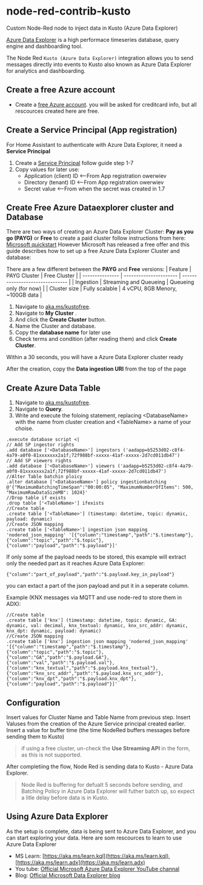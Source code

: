 # node-red-contrib-kusto
Custom Node-Red node to inject data in Kusto (Azure Data Explorer)

[Azure Data Explorer](https://azure.microsoft.com/en-us/services/data-explorer/)  is a high performace timeseries database, query engine and dashboarding tool.

The Node Red `Kusto (Azure Data Explorer)` integration allows you to send messages directly into events to Kusto also known as Azure Data Explorer for analytics and dashboarding.

## Create a free Azure account
* Create a  [free Azure account](https://azure.microsoft.com/). you will be asked for creditcard info, but all rescources created here are free.

## Create a Service Principal (App registration)
For Home Assistant to authenticate with Azure Data Explorer, it need a **Service Principal**
1. Create a [Service Principal](https://docs.microsoft.com/en-us/azure/data-explorer/provision-azure-ad-app) follow guide step 1-7
2. Copy values for later use:
    * Application (client) ID  <--From App registration owerwiev
    * Directory (tenant) ID    <--From App registration owerwiev
    * Secret value             <--From when the secret was created in 1.7

## Create Free Azure Dataexplorer cluster and Database
There are two ways of creating an Azure Data Explorer Cluster: **Pay as you go (PAYG)** or **Free**
to create a paid cluster follow instructions from here: [Microsoft quickstart](https://docs.microsoft.com/en-us/azure/data-explorer/create-cluster-database-portal)
However Microsoft has released a free offer and this guide describes how to set up a free Azure Data Explorer Cluster and database:

There are a few different between the **PAYG** and **Free** versions:
| Feature         | PAYG Cluster           | Free Cluster                    |
| --------------- | ---------------------- | ------------------------------- |
| Ingestion       | Streaming and Queueing | Queueing only (for now)         |
| Cluster size    | Fully scalable         | 4 vCPU, 8GB Menory, ~100GB data |

1. Navigate to [aka.ms/kustofree](https://aka.ms/kustofree).
2. Navigate to **My Cluster** .
3. And click the **Create Cluster** button.
4. Name the Cluster and database.
5. Copy the **database name** for later use
5. Check terms and condition (after reading them) and click **Create Cluster**.

Within a 30 seconds, you will have a Azure Data Explorer cluster ready

After the creation, copy the **Data ingestion URI** from the top of the page

## Create Azure Data Table
1. Navigate to [aka.ms/kustofree](https://aka.ms/kustofree).
2. Navigate to **Query**.
3. Write and execute the foloing statement, replacing \<DatabaseName> with the name from cluster creation and \<TableName> a name of your choise.

```KQL
.execute database script <|
// Add SP ingestor rights
.add database ['<DatabaseName>'] ingestors ('aadapp=b5253d02-c8f4-4a79-a0f0-81xxxxxxx2a1f;72f988bf-xxxxx-41af-xxxxx-2d7cd011db47')
// Add SP viewers rights
.add database ['<DatabaseName>'] viewers ('aadapp=b5253d02-c8f4-4a79-a0f0-81xxxxxxx2a1f;72f988bf-xxxxx-41af-xxxxx-2d7cd011db47')
//Alter Table batchin ploicy
.alter database ['<DatabaseName>'] policy ingestionbatching @'{"MaximumBatchingTimeSpan":"00:00:05", "MaximumNumberOfItems": 500, "MaximumRawDataSizeMB": 1024}'
//Drop table if exists
.drop table ['<TableName>'] ifexists
//Create table
.create table ['<TableName>'] (timestamp: datetime, topic: dynamic, payload: dynamic)
//Create JSON mapping
.create table ['<TableName>'] ingestion json mapping 'nodered_json_mapping' '[{"column":"timestamp","path":"$.timestamp"},{"column":"topic","path":"$.topic"},{"column":"payload","path":"$.payload"}]'
```

If only some af the payload needs to be stored, this example will extract only the needed part as it reaches Azure Data Explorer:

```KQL
{"column":"part_of_payload","path":"$.payload.key_in_payload"} 
```
you can extact a part of the json payload and put it in a seperate column.

Example (KNX messages via MQTT and use node-red to store them in ADX):

```KQL
//Create table
.create table ['knx'] (timestamp: datetime, topic: dynamic, GA: dynamic, val: decimal, knx_textual: dynamic, knx_src_addr: dynamic, knx_dpt: dynamic, payload: dynamic)
//Create JSON mapping
.create table ['knx'] ingestion json mapping 'nodered_json_mapping' '[{"column":"timestamp","path":"$.timestamp"},{"column":"topic","path":"$.topic"},{"column":"GA","path":"$.payload.GA"},{"column":"val","path":"$.payload.val"},{"column":"knx_textual","path":"$.payload.knx_textual"},{"column":"knx_src_addr","path":"$.payload.knx_src_addr"},{"column":"knx_dpt","path":"$.payload.knx_dpt"},{"column":"payload","path":"$.payload"}]'
```

## Configuration

Insert values for Cluster Name and Table Name from previous step.
Insert Valuses from the creation of the Azure Service principal created earlier.
Insert a value for buffer time (the time NodeRed buffers messages before sending them to Kusto)


>if using a free cluster, un-check the **Use Streaming API** in the form, as this is not supported.

After completiing the flow, Node Red is sending data to Kusto - Azure Data Explorer. 

> Node Red is buffering for defualt 5 seconds before sending, and Batching Policy in Azure Data Explorer will futher batch up, so expect a litle delay before data is in Kusto.


## Using Azure Data Explorer
As the setup is complete, data is being sent to Azure Data Explorer, and you can start exploring your data.
Here are som rescources to learn to use Azure Data Explorer

* MS Learn: [https://aka.ms/learn.kql](https://aka.ms/learn.kql), [https://aka.ms/learn.adx](https://aka.ms/learn.adx)
* You tube: [Official Microsoft Azure Data Explorer YouTube channal](https://www.youtube.com/channel/UCPgPN-0DLaImaaDR_TtKR8A)
* Blog: [Official Microsoft Data Explorer blog](https://techcommunity.microsoft.com/t5/azure-data-explorer-blog/bg-p/AzureDataExplorer)
